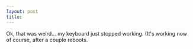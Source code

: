 ```yaml
---
layout: post
title: 
---
```


Ok, that was weird... my keyboard just stopped working. (It's working now of course, after a couple reboots.
